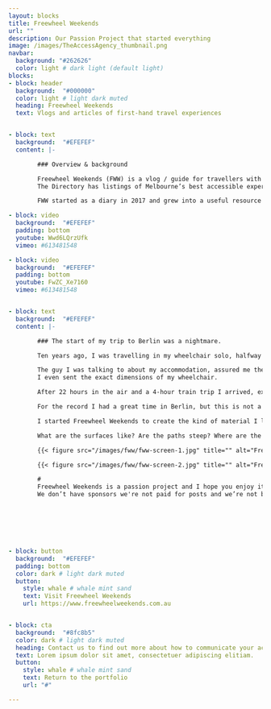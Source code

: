 ```yaml
---
layout: blocks
title: Freewheel Weekends
url: ""
description: Our Passion Project that started everything
image: /images/TheAccessAgency_thumbnail.png
navbar:
  background: "#262626"
  color: light # dark light (default light)
blocks:
- block: header
  background:  "#000000"
  color: light # light dark muted
  heading: Freewheel Weekends
  text: Vlogs and articles of first-hand travel experiences


- block: text
  background:  "#EFEFEF"
  content: |-

        ### Overview & background

        Freewheel Weekends (FWW) is a vlog / guide for travellers with reduced mobility. There are video guides to The Pyramid of Giza, from Jerusalem’s Old City from New Zealand’s Bay of Islands and more.
        The Directory has listings of Melbourne’s best accessible experiences – from restaurants to museums and galleries.

        FWW started as a diary in 2017 and grew into a useful resource with first-hand guides to some great travel experiences.

- block: video
  background:  "#EFEFEF"
  padding: bottom
  youtube: Wwd6LQrzUfk
  vimeo: #613481548

- block: video
  background:  "#EFEFEF"
  padding: bottom
  youtube: FwZC_Xe7160
  vimeo: #613481548


- block: text
  background:  "#EFEFEF"
  content: |-

        ### The start of my trip to Berlin was a nightmare.

        Ten years ago, I was travelling in my wheelchair solo, halfway around the world to the German capital. With 3 weeks annual leave, some savings and a passion for Deutsch design culture, I was more than excited.

        The guy I was talking to about my accommodation, assured me the converted warehouse I’d seen online was suitable for my needs.
        I even sent the exact dimensions of my wheelchair.

        After 22 hours in the air and a 4-hour train trip I arrived, exhausted, to find my uber-cool Kreuzberg digs inaccessible. Apparently, it was ‘wheelchair-friendly’ after the 20 cm step at the entry.

        For the record I had a great time in Berlin, but this is not a unique story. Everyone with access needs has had similar problems.

        I started Freewheel Weekends to create the kind of material I look for when I’m planning travel. It’s the questions that aren’t answered by travel sites, that I feature in my reviews and videos.

        What are the surfaces like? Are the paths steep? Where are the accessible toilets?

        {{< figure src="/images/fww/fww-screen-1.jpg" title="" alt="Freewheel Weekends homepage screen shot" width="800" attr="The Homepage of Freewheel Weekends">}}

        {{< figure src="/images/fww/fww-screen-2.jpg" title="" alt="Freewheel Weekends Features and Stories screen shot" width="800" attr="Freewheel Weekends Features and Stories screen shot">}}

        #
        Freewheel Weekends is a passion project and I hope you enjoy it.
        We don’t have sponsors we're not paid for posts and we’re not beholden to advertisers.







- block: button
  background:  "#EFEFEF"
  padding: bottom
  color: dark # light dark muted
  button:
    style: whale # whale mint sand
    text: Visit Freewheel Weekends
    url: https://www.freewheelweekends.com.au


- block: cta
  background:  "#8fc8b5"
  color: dark # light dark muted
  heading: Contact us to find out more about how to communicate your access
  text: Lorem ipsum dolor sit amet, consectetuer adipiscing elitiam.
  button:
    style: whale # whale mint sand
    text: Return to the portfolio
    url: "#"

---
```

